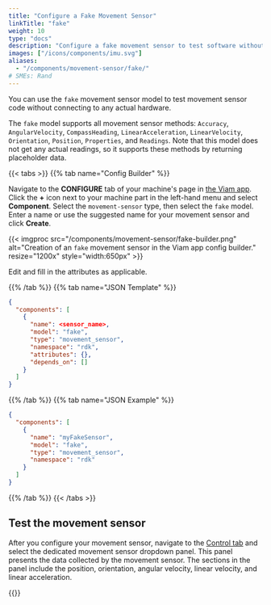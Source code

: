 ```yaml
---
title: "Configure a Fake Movement Sensor"
linkTitle: "fake"
weight: 10
type: "docs"
description: "Configure a fake movement sensor to test software without any hardware."
images: ["/icons/components/imu.svg"]
aliases:
  - "/components/movement-sensor/fake/"
# SMEs: Rand
---
```


You can use the `fake` movement sensor model to test movement sensor code without connecting to any actual hardware.

The `fake` model supports all movement sensor methods: `Accuracy`, `AngularVelocity`, `CompassHeading`, `LinearAcceleration`, `LinearVelocity`, `Orientation`, `Position`, `Properties`, and `Readings`.
Note that this model does not get any actual readings, so it supports these methods by returning placeholder data.

{{< tabs >}}
{{% tab name="Config Builder" %}}

Navigate to the **CONFIGURE** tab of your machine's page in [the Viam app](https://app.viam.com).
Click the **+** icon next to your machine part in the left-hand menu and select **Component**.
Select the `movement-sensor` type, then select the `fake` model.
Enter a name or use the suggested name for your movement sensor and click **Create**.

{{< imgproc src="/components/movement-sensor/fake-builder.png" alt="Creation of an `fake` movement sensor in the Viam app config builder." resize="1200x" style="width:650px" >}}

Edit and fill in the attributes as applicable.

{{% /tab %}}
{{% tab name="JSON Template" %}}

```json {class="line-numbers linkable-line-numbers"}
{
  "components": [
    {
      "name": <sensor_name>,
      "model": "fake",
      "type": "movement_sensor",
      "namespace": "rdk",
      "attributes": {},
      "depends_on": []
    }
  ]
}
```

{{% /tab %}}
{{% tab name="JSON Example" %}}

```json {class="line-numbers linkable-line-numbers"}
{
  "components": [
    {
      "name": "myFakeSensor",
      "model": "fake",
      "type": "movement_sensor",
      "namespace": "rdk"
    }
  ]
}
```

{{% /tab %}}
{{< /tabs >}}

## Test the movement sensor

After you configure your movement sensor, navigate to the [Control tab](/fleet/control/) and select the dedicated movement sensor dropdown panel.
This panel presents the data collected by the movement sensor.
The sections in the panel include the position, orientation, angular velocity, linear velocity, and linear acceleration.

{{<imgproc src="/components/movement-sensor/movement-sensor-control-tab.png" resize="800x" declaredimensions=true alt="The movement sensor component in the control tab">}}
